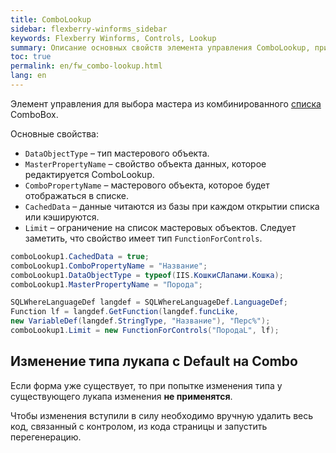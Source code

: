 ```yaml
---
title: ComboLookup
sidebar: flexberry-winforms_sidebar
keywords: Flexberry Winforms, Controls, Lookup
summary: Описание основных свойств элемента управления ComboLookup, пример их использования. Особенности генерации.
toc: true
permalink: en/fw_combo-lookup.html
lang: en
---
```


Элемент управления для выбора мастера из комбинированного [списка](fw_objectlistview.html) ComboBox.

Основные свойства:
* `DataObjectType` – тип мастерового объекта.
* `MasterPropertyName` – свойство объекта данных, которое редактируется ComboLookup.
* `ComboPropertyName` – мастерового объекта, которое будет отображаться в списке.
* `CachedData` – данные читаются из базы при каждом открытии списка или кэшируются.
* `Limit` – ограничение на список мастеровых объектов. Следует заметить, что свойство имеет тип `FunctionForControls`.

```csharp
comboLookup1.CachedData = true;
comboLookup1.ComboPropertyName = "Название";
comboLookup1.DataObjectType = typeof(IIS.КошкиСЛапами.Кошка);
comboLookup1.MasterPropertyName = "Порода";

SQLWhereLanguageDef langdef = SQLWhereLanguageDef.LanguageDef;  
Function lf = langdef.GetFunction(langdef.funcLike,   
new VariableDef(langdef.StringType, "Название"), "Перс%");
comboLookup1.Limit = new FunctionForControls("ПородаL", lf);
```

## Изменение типа лукапа с Default на Combo

Если форма уже существует, то при попытке изменения типа у существующего лукапа изменения __не применятся__. 

Чтобы изменения вступили в силу необходимо вручную удалить весь код, связанный с контролом, из кода страницы и запустить перегенерацию.
